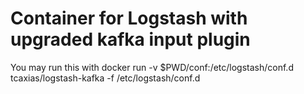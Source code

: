 # Container for Logstash with upgraded kafka input plugin

You may run this with docker run -v $PWD/conf:/etc/logstash/conf.d  tcaxias/logstash-kafka -f /etc/logstash/conf.d
